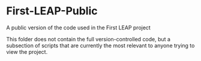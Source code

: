 # First-LEAP-Public
A public version of the code used in the First LEAP project

This folder does not contain the full version-controlled code, but a subsection of scripts that are currently the most relevant to anyone trying to view the project.
